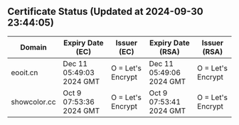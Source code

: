## Certificate Status (Updated at 2024-09-30 23:44:05)
| Domain | Expiry Date (EC) | Issuer (EC) | Expiry Date (RSA) | Issuer (RSA) |
|--------|------------------|-------------|-------------------|--------------|
| eooit.cn | Dec 11 05:49:03 2024 GMT |  O = Let's Encrypt | Dec 11 05:49:06 2024 GMT |  O = Let's Encrypt |
| showcolor.cc | Oct  9 07:53:36 2024 GMT |  O = Let's Encrypt | Oct  9 07:53:41 2024 GMT |  O = Let's Encrypt |
